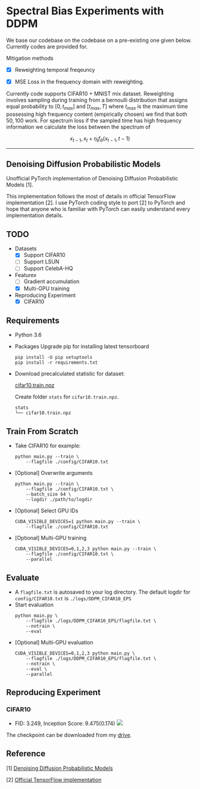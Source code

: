 # Spectral Bias Experiments with DDPM

We base our codebase on the codebase on a pre-existing one given below. Currently codes are provided for.

Mitigation methods 
- [x] Reweighting temporal freqeuncy
- [x] MSE Loss in the frequency domain with reweighting.


Currently code supports CIFAR10 + MNIST mix dataset. Reweighting involves sampling during training from a bernoulli distribution that assigns equal probability to
$[0,t_{max}]$ and $[t_{max},T]$ where $t_{max}$ is the maximum time possessing high frequency content (empirically chosen) we find that both $50,100$ work. For spectrum loss if the sampled time has high frequency information we calculate the loss between the spectrum of 

$$x_{t-1}, x_{t}+\eta_{t}  f_{\theta}(x_{t-1},t-1)$$




---------------------------------------------------------
## Denoising Diffusion Probabilistic Models

Unofficial PyTorch implementation of Denoising Diffusion Probabilistic Models [1].

This implementation follows the most of details in official TensorFlow
implementation [2]. I use PyTorch coding style to port [2] to PyTorch and hope
that anyone who is familiar with PyTorch can easily understand every
implementation details.

## TODO
- Datasets
    - [x] Support CIFAR10
    - [ ] Support LSUN
    - [ ] Support CelebA-HQ
- Featurex
    - [ ] Gradient accumulation
    - [x] Multi-GPU training
- Reproducing Experiment
    - [x] CIFAR10

## Requirements
- Python 3.6
- Packages
    Upgrade pip for installing latest tensorboard
    ```
    pip install -U pip setuptools
    pip install -r requirements.txt
    ```
- Download precalculated statistic for dataset:

    [cifar10.train.npz](https://drive.google.com/drive/folders/1UBdzl6GtNMwNQ5U-4ESlIer43tNjiGJC?usp=sharing)

    Create folder `stats` for `cifar10.train.npz`.
    ```
    stats
    └── cifar10.train.npz
    ```

## Train From Scratch
- Take CIFAR10 for example:
    ```
    python main.py --train \
        --flagfile ./config/CIFAR10.txt
    ```
- [Optional] Overwrite arguments
    ```
    python main.py --train \
        --flagfile ./config/CIFAR10.txt \
        --batch_size 64 \
        --logdir ./path/to/logdir
    ```
- [Optional] Select GPU IDs
    ```
    CUDA_VISIBLE_DEVICES=1 python main.py --train \
        --flagfile ./config/CIFAR10.txt
    ```
- [Optional] Multi-GPU training
    ```
    CUDA_VISIBLE_DEVICES=0,1,2,3 python main.py --train \
        --flagfile ./config/CIFAR10.txt \
        --parallel
    ```

## Evaluate
- A `flagfile.txt` is autosaved to your log directory. The default logdir for `config/CIFAR10.txt` is `./logs/DDPM_CIFAR10_EPS`
- Start evaluation
    ```
    python main.py \
        --flagfile ./logs/DDPM_CIFAR10_EPS/flagfile.txt \
        --notrain \
        --eval
    ```
- [Optional] Multi-GPU evaluation
    ```
    CUDA_VISIBLE_DEVICES=0,1,2,3 python main.py \
        --flagfile ./logs/DDPM_CIFAR10_EPS/flagfile.txt \
        --notrain \
        --eval \
        --parallel
    ```


## Reproducing Experiment

### CIFAR10
- FID: 3.249, Inception Score: 9.475(0.174)
![](./images/cifar10_samples.png)

The checkpoint can be downloaded from my [drive](https://drive.google.com/file/d/1IhdFcdNZJRosi3XRT7-qNmiPGTuyuEXr/view?usp=sharing).

## Reference

[1] [Denoising Diffusion Probabilistic Models](https://arxiv.org/abs/2006.11239)

[2] [Official TensorFlow implementation](https://github.com/hojonathanho/diffusion)
